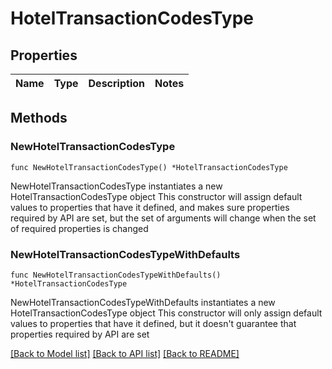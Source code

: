 # HotelTransactionCodesType

## Properties

Name | Type | Description | Notes
------------ | ------------- | ------------- | -------------

## Methods

### NewHotelTransactionCodesType

`func NewHotelTransactionCodesType() *HotelTransactionCodesType`

NewHotelTransactionCodesType instantiates a new HotelTransactionCodesType object
This constructor will assign default values to properties that have it defined,
and makes sure properties required by API are set, but the set of arguments
will change when the set of required properties is changed

### NewHotelTransactionCodesTypeWithDefaults

`func NewHotelTransactionCodesTypeWithDefaults() *HotelTransactionCodesType`

NewHotelTransactionCodesTypeWithDefaults instantiates a new HotelTransactionCodesType object
This constructor will only assign default values to properties that have it defined,
but it doesn't guarantee that properties required by API are set


[[Back to Model list]](../README.md#documentation-for-models) [[Back to API list]](../README.md#documentation-for-api-endpoints) [[Back to README]](../README.md)


